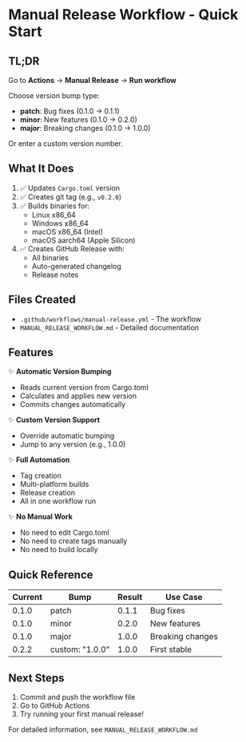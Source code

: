 # Manual Release Workflow - Quick Start

## TL;DR

Go to **Actions** → **Manual Release** → **Run workflow**

Choose version bump type:
- **patch**: Bug fixes (0.1.0 → 0.1.1)
- **minor**: New features (0.1.0 → 0.2.0)  
- **major**: Breaking changes (0.1.0 → 1.0.0)

Or enter a custom version number.

## What It Does

1. ✅ Updates `Cargo.toml` version
2. ✅ Creates git tag (e.g., `v0.2.0`)
3. ✅ Builds binaries for:
   - Linux x86_64
   - Windows x86_64
   - macOS x86_64 (Intel)
   - macOS aarch64 (Apple Silicon)
4. ✅ Creates GitHub Release with:
   - All binaries
   - Auto-generated changelog
   - Release notes

## Files Created

- `.github/workflows/manual-release.yml` - The workflow
- `MANUAL_RELEASE_WORKFLOW.md` - Detailed documentation

## Features

✨ **Automatic Version Bumping**
- Reads current version from Cargo.toml
- Calculates and applies new version
- Commits changes automatically

✨ **Custom Version Support**
- Override automatic bumping
- Jump to any version (e.g., 1.0.0)

✨ **Full Automation**
- Tag creation
- Multi-platform builds
- Release creation
- All in one workflow run

✨ **No Manual Work**
- No need to edit Cargo.toml
- No need to create tags manually
- No need to build locally

## Quick Reference

| Current | Bump | Result | Use Case |
|---------|------|--------|----------|
| 0.1.0   | patch | 0.1.1 | Bug fixes |
| 0.1.0   | minor | 0.2.0 | New features |
| 0.1.0   | major | 1.0.0 | Breaking changes |
| 0.2.2   | custom: "1.0.0" | 1.0.0 | First stable |

## Next Steps

1. Commit and push the workflow file
2. Go to GitHub Actions
3. Try running your first manual release!

For detailed information, see `MANUAL_RELEASE_WORKFLOW.md`
